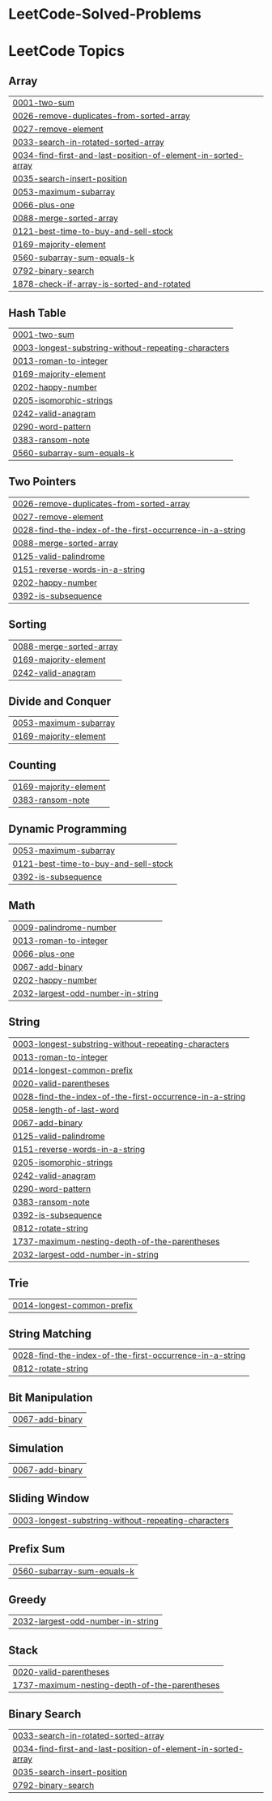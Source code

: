 # LeetCode-Solved-Problems
<!---LeetCode Topics Start-->
# LeetCode Topics
## Array
|  |
| ------- |
| [0001-two-sum](https://github.com/pavan-005/LeetCode-Solved-Problems/tree/master/0001-two-sum) |
| [0026-remove-duplicates-from-sorted-array](https://github.com/pavan-005/LeetCode-Solved-Problems/tree/master/0026-remove-duplicates-from-sorted-array) |
| [0027-remove-element](https://github.com/pavan-005/LeetCode-Solved-Problems/tree/master/0027-remove-element) |
| [0033-search-in-rotated-sorted-array](https://github.com/pavan-005/LeetCode-Solved-Problems/tree/master/0033-search-in-rotated-sorted-array) |
| [0034-find-first-and-last-position-of-element-in-sorted-array](https://github.com/pavan-005/LeetCode-Solved-Problems/tree/master/0034-find-first-and-last-position-of-element-in-sorted-array) |
| [0035-search-insert-position](https://github.com/pavan-005/LeetCode-Solved-Problems/tree/master/0035-search-insert-position) |
| [0053-maximum-subarray](https://github.com/pavan-005/LeetCode-Solved-Problems/tree/master/0053-maximum-subarray) |
| [0066-plus-one](https://github.com/pavan-005/LeetCode-Solved-Problems/tree/master/0066-plus-one) |
| [0088-merge-sorted-array](https://github.com/pavan-005/LeetCode-Solved-Problems/tree/master/0088-merge-sorted-array) |
| [0121-best-time-to-buy-and-sell-stock](https://github.com/pavan-005/LeetCode-Solved-Problems/tree/master/0121-best-time-to-buy-and-sell-stock) |
| [0169-majority-element](https://github.com/pavan-005/LeetCode-Solved-Problems/tree/master/0169-majority-element) |
| [0560-subarray-sum-equals-k](https://github.com/pavan-005/LeetCode-Solved-Problems/tree/master/0560-subarray-sum-equals-k) |
| [0792-binary-search](https://github.com/pavan-005/LeetCode-Solved-Problems/tree/master/0792-binary-search) |
| [1878-check-if-array-is-sorted-and-rotated](https://github.com/pavan-005/LeetCode-Solved-Problems/tree/master/1878-check-if-array-is-sorted-and-rotated) |
## Hash Table
|  |
| ------- |
| [0001-two-sum](https://github.com/pavan-005/LeetCode-Solved-Problems/tree/master/0001-two-sum) |
| [0003-longest-substring-without-repeating-characters](https://github.com/pavan-005/LeetCode-Solved-Problems/tree/master/0003-longest-substring-without-repeating-characters) |
| [0013-roman-to-integer](https://github.com/pavan-005/LeetCode-Solved-Problems/tree/master/0013-roman-to-integer) |
| [0169-majority-element](https://github.com/pavan-005/LeetCode-Solved-Problems/tree/master/0169-majority-element) |
| [0202-happy-number](https://github.com/pavan-005/LeetCode-Solved-Problems/tree/master/0202-happy-number) |
| [0205-isomorphic-strings](https://github.com/pavan-005/LeetCode-Solved-Problems/tree/master/0205-isomorphic-strings) |
| [0242-valid-anagram](https://github.com/pavan-005/LeetCode-Solved-Problems/tree/master/0242-valid-anagram) |
| [0290-word-pattern](https://github.com/pavan-005/LeetCode-Solved-Problems/tree/master/0290-word-pattern) |
| [0383-ransom-note](https://github.com/pavan-005/LeetCode-Solved-Problems/tree/master/0383-ransom-note) |
| [0560-subarray-sum-equals-k](https://github.com/pavan-005/LeetCode-Solved-Problems/tree/master/0560-subarray-sum-equals-k) |
## Two Pointers
|  |
| ------- |
| [0026-remove-duplicates-from-sorted-array](https://github.com/pavan-005/LeetCode-Solved-Problems/tree/master/0026-remove-duplicates-from-sorted-array) |
| [0027-remove-element](https://github.com/pavan-005/LeetCode-Solved-Problems/tree/master/0027-remove-element) |
| [0028-find-the-index-of-the-first-occurrence-in-a-string](https://github.com/pavan-005/LeetCode-Solved-Problems/tree/master/0028-find-the-index-of-the-first-occurrence-in-a-string) |
| [0088-merge-sorted-array](https://github.com/pavan-005/LeetCode-Solved-Problems/tree/master/0088-merge-sorted-array) |
| [0125-valid-palindrome](https://github.com/pavan-005/LeetCode-Solved-Problems/tree/master/0125-valid-palindrome) |
| [0151-reverse-words-in-a-string](https://github.com/pavan-005/LeetCode-Solved-Problems/tree/master/0151-reverse-words-in-a-string) |
| [0202-happy-number](https://github.com/pavan-005/LeetCode-Solved-Problems/tree/master/0202-happy-number) |
| [0392-is-subsequence](https://github.com/pavan-005/LeetCode-Solved-Problems/tree/master/0392-is-subsequence) |
## Sorting
|  |
| ------- |
| [0088-merge-sorted-array](https://github.com/pavan-005/LeetCode-Solved-Problems/tree/master/0088-merge-sorted-array) |
| [0169-majority-element](https://github.com/pavan-005/LeetCode-Solved-Problems/tree/master/0169-majority-element) |
| [0242-valid-anagram](https://github.com/pavan-005/LeetCode-Solved-Problems/tree/master/0242-valid-anagram) |
## Divide and Conquer
|  |
| ------- |
| [0053-maximum-subarray](https://github.com/pavan-005/LeetCode-Solved-Problems/tree/master/0053-maximum-subarray) |
| [0169-majority-element](https://github.com/pavan-005/LeetCode-Solved-Problems/tree/master/0169-majority-element) |
## Counting
|  |
| ------- |
| [0169-majority-element](https://github.com/pavan-005/LeetCode-Solved-Problems/tree/master/0169-majority-element) |
| [0383-ransom-note](https://github.com/pavan-005/LeetCode-Solved-Problems/tree/master/0383-ransom-note) |
## Dynamic Programming
|  |
| ------- |
| [0053-maximum-subarray](https://github.com/pavan-005/LeetCode-Solved-Problems/tree/master/0053-maximum-subarray) |
| [0121-best-time-to-buy-and-sell-stock](https://github.com/pavan-005/LeetCode-Solved-Problems/tree/master/0121-best-time-to-buy-and-sell-stock) |
| [0392-is-subsequence](https://github.com/pavan-005/LeetCode-Solved-Problems/tree/master/0392-is-subsequence) |
## Math
|  |
| ------- |
| [0009-palindrome-number](https://github.com/pavan-005/LeetCode-Solved-Problems/tree/master/0009-palindrome-number) |
| [0013-roman-to-integer](https://github.com/pavan-005/LeetCode-Solved-Problems/tree/master/0013-roman-to-integer) |
| [0066-plus-one](https://github.com/pavan-005/LeetCode-Solved-Problems/tree/master/0066-plus-one) |
| [0067-add-binary](https://github.com/pavan-005/LeetCode-Solved-Problems/tree/master/0067-add-binary) |
| [0202-happy-number](https://github.com/pavan-005/LeetCode-Solved-Problems/tree/master/0202-happy-number) |
| [2032-largest-odd-number-in-string](https://github.com/pavan-005/LeetCode-Solved-Problems/tree/master/2032-largest-odd-number-in-string) |
## String
|  |
| ------- |
| [0003-longest-substring-without-repeating-characters](https://github.com/pavan-005/LeetCode-Solved-Problems/tree/master/0003-longest-substring-without-repeating-characters) |
| [0013-roman-to-integer](https://github.com/pavan-005/LeetCode-Solved-Problems/tree/master/0013-roman-to-integer) |
| [0014-longest-common-prefix](https://github.com/pavan-005/LeetCode-Solved-Problems/tree/master/0014-longest-common-prefix) |
| [0020-valid-parentheses](https://github.com/pavan-005/LeetCode-Solved-Problems/tree/master/0020-valid-parentheses) |
| [0028-find-the-index-of-the-first-occurrence-in-a-string](https://github.com/pavan-005/LeetCode-Solved-Problems/tree/master/0028-find-the-index-of-the-first-occurrence-in-a-string) |
| [0058-length-of-last-word](https://github.com/pavan-005/LeetCode-Solved-Problems/tree/master/0058-length-of-last-word) |
| [0067-add-binary](https://github.com/pavan-005/LeetCode-Solved-Problems/tree/master/0067-add-binary) |
| [0125-valid-palindrome](https://github.com/pavan-005/LeetCode-Solved-Problems/tree/master/0125-valid-palindrome) |
| [0151-reverse-words-in-a-string](https://github.com/pavan-005/LeetCode-Solved-Problems/tree/master/0151-reverse-words-in-a-string) |
| [0205-isomorphic-strings](https://github.com/pavan-005/LeetCode-Solved-Problems/tree/master/0205-isomorphic-strings) |
| [0242-valid-anagram](https://github.com/pavan-005/LeetCode-Solved-Problems/tree/master/0242-valid-anagram) |
| [0290-word-pattern](https://github.com/pavan-005/LeetCode-Solved-Problems/tree/master/0290-word-pattern) |
| [0383-ransom-note](https://github.com/pavan-005/LeetCode-Solved-Problems/tree/master/0383-ransom-note) |
| [0392-is-subsequence](https://github.com/pavan-005/LeetCode-Solved-Problems/tree/master/0392-is-subsequence) |
| [0812-rotate-string](https://github.com/pavan-005/LeetCode-Solved-Problems/tree/master/0812-rotate-string) |
| [1737-maximum-nesting-depth-of-the-parentheses](https://github.com/pavan-005/LeetCode-Solved-Problems/tree/master/1737-maximum-nesting-depth-of-the-parentheses) |
| [2032-largest-odd-number-in-string](https://github.com/pavan-005/LeetCode-Solved-Problems/tree/master/2032-largest-odd-number-in-string) |
## Trie
|  |
| ------- |
| [0014-longest-common-prefix](https://github.com/pavan-005/LeetCode-Solved-Problems/tree/master/0014-longest-common-prefix) |
## String Matching
|  |
| ------- |
| [0028-find-the-index-of-the-first-occurrence-in-a-string](https://github.com/pavan-005/LeetCode-Solved-Problems/tree/master/0028-find-the-index-of-the-first-occurrence-in-a-string) |
| [0812-rotate-string](https://github.com/pavan-005/LeetCode-Solved-Problems/tree/master/0812-rotate-string) |
## Bit Manipulation
|  |
| ------- |
| [0067-add-binary](https://github.com/pavan-005/LeetCode-Solved-Problems/tree/master/0067-add-binary) |
## Simulation
|  |
| ------- |
| [0067-add-binary](https://github.com/pavan-005/LeetCode-Solved-Problems/tree/master/0067-add-binary) |
## Sliding Window
|  |
| ------- |
| [0003-longest-substring-without-repeating-characters](https://github.com/pavan-005/LeetCode-Solved-Problems/tree/master/0003-longest-substring-without-repeating-characters) |
## Prefix Sum
|  |
| ------- |
| [0560-subarray-sum-equals-k](https://github.com/pavan-005/LeetCode-Solved-Problems/tree/master/0560-subarray-sum-equals-k) |
## Greedy
|  |
| ------- |
| [2032-largest-odd-number-in-string](https://github.com/pavan-005/LeetCode-Solved-Problems/tree/master/2032-largest-odd-number-in-string) |
## Stack
|  |
| ------- |
| [0020-valid-parentheses](https://github.com/pavan-005/LeetCode-Solved-Problems/tree/master/0020-valid-parentheses) |
| [1737-maximum-nesting-depth-of-the-parentheses](https://github.com/pavan-005/LeetCode-Solved-Problems/tree/master/1737-maximum-nesting-depth-of-the-parentheses) |
## Binary Search
|  |
| ------- |
| [0033-search-in-rotated-sorted-array](https://github.com/pavan-005/LeetCode-Solved-Problems/tree/master/0033-search-in-rotated-sorted-array) |
| [0034-find-first-and-last-position-of-element-in-sorted-array](https://github.com/pavan-005/LeetCode-Solved-Problems/tree/master/0034-find-first-and-last-position-of-element-in-sorted-array) |
| [0035-search-insert-position](https://github.com/pavan-005/LeetCode-Solved-Problems/tree/master/0035-search-insert-position) |
| [0792-binary-search](https://github.com/pavan-005/LeetCode-Solved-Problems/tree/master/0792-binary-search) |
<!---LeetCode Topics End-->